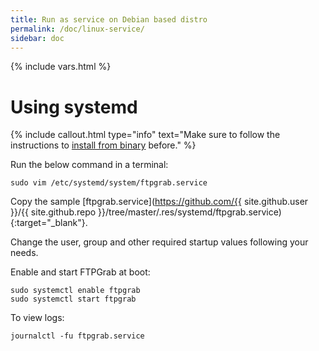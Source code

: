 ```yaml
---
title: Run as service on Debian based distro
permalink: /doc/linux-service/
sidebar: doc
---
```

{% include vars.html %}

# Using systemd

{% include callout.html type="info" text="Make sure to follow the instructions to [install from binary](/doc/install-from-binary/) before." %}

Run the below command in a terminal:

```
sudo vim /etc/systemd/system/ftpgrab.service
```

Copy the sample [ftpgrab.service](https://github.com/{{ site.github.user }}/{{ site.github.repo }}/tree/master/.res/systemd/ftpgrab.service){:target="_blank"}.

Change the user, group and other required startup values following your needs.

Enable and start FTPGrab at boot:

```
sudo systemctl enable ftpgrab
sudo systemctl start ftpgrab
```

To view logs:

```
journalctl -fu ftpgrab.service
```
